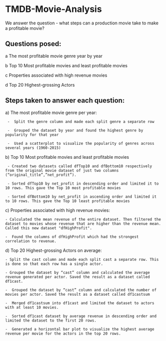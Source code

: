 # TMDB-Movie-Analysis
We answer the question - what steps can a production movie take to make a profitable movie?
## Questions posed:
 a The most profitable movie genre year by year
 
 b Top 10 Most profitable movies and least profitable movies
 
 c Properties associated with high revenue movies
 
 d Top 20 Highest-grossing Actors

## Steps taken to answer each question:
 a) The most profitable movie genre per year:
 
     -  Split the genre column and made each split genre a separate row
     
     -  Grouped the dataset by year and found the highest genre by popularity for that year
     
     -  Used a scatterplot to visualize the popularity of genres across several years (1960-2015)


 b) Top 10 Most profitable movies and least profitable movies
 
     - Created two datasets called dfTop10 and dfBottom10 respectively from the original movie dataset of just two columns (“original_title”,”net_profit”). 
     
     - Sorted dfTop10 by net_profit in descending order and limited it to 10 rows. This gave the Top 10 most profitable movies 
     
     - Sorted dfBottom10 by net_profit in ascending order and limited it to 10 rows. This gave the Top 10 least profitable movies

 c)  Properties associated with high revenue movies:
 
    - Calculated the mean revenue of the entire dataset. Then filtered the dataset to movies whose revenue that are higher than the revenue mean. Called this new dataset "dfHighProfit".
    
    -  Found the columns of dfHighProfit which had the strongest correlation to revenue.
    
 d) Top 20 Highest-grossing Actors on average:
 
    - Split the cast column and made each split cast a separate row. This is done so that each row has a single actor.
    
    - Grouped the dataset by “cast” column and calculated the average revenue generated per actor. Saved the result as a dataset called df1cast.
    
    -  Grouped the dataset by “cast” column and calculated the number of movies per actor. Saved the result as a dataset called df1castsum
    
    -  Merged df1castsum into df1cast and limited the dataset to actors with at least 10 movies. 
    
    -  Sorted df1cast dataset by average revenue in descending order and limited the dataset to the first 20 rows. 
    
    -  Generated a horizontal bar plot to visualize the highest average revenue per movie for the actors in the top 20 rows.


